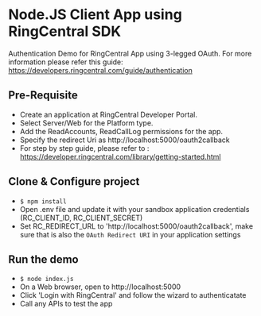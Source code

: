 # Node.JS Client App using RingCentral SDK

Authentication Demo for RingCentral App using 3-legged OAuth. For more information please refer this guide: https://developers.ringcentral.com/guide/authentication

## Pre-Requisite

- Create an application at RingCentral Developer Portal.
- Select Server/Web for the Platform type.
- Add the ReadAccounts, ReadCallLog permissions for the app.
- Specify the redirect Uri as http://localhost:5000/oauth2callback
- For step by step guide, please refer to : https://developer.ringcentral.com/library/getting-started.html

## Clone & Configure project 

- ```$ npm install```
- Open .env file and update it with your sandbox application credentials (RC_CLIENT_ID, RC_CLIENT_SECRET)
- Set RC_REDIRECT_URL to 'http://localhost:5000/oauth2callback', make sure that is also the `OAuth Redirect URI` in your application settings


## Run the demo

- ```$ node index.js```
- On a Web browser, open to http://localhost:5000 
- Click 'Login with RingCentral' and follow the wizard to authenticatate
- Call any APIs to test the app


